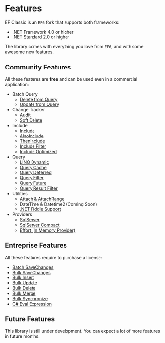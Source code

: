 # Features

EF Classic is an `EF6` fork that supports both frameworks:

- .NET Framework 4.0 or higher
- .NET Standard 2.0 or higher

The library comes with everything you love from `EF6`, and with some awesome new features.

## Community Features
All these features are **free** and can be used even in a commercial application:

- Batch Query
   - [Delete from Query](delete-from-query.md)
   - [Update from Query](update-from-query.md)
- Change Tracker
   - [Audit](audit.md)
   - [Soft Delete](soft-delete.md)
- Include
   - [Include](include.md)
   - [AlsoInclude](also-include.md)
   - [ThenInclude](then-include.md)
   - [Include Filter](query-include-filter.md)
   - [Include Optimized](query-include-optimized.md)
- Query
   - [LINQ Dynamic](linq-dynamic.md)
   - [Query Cache](query-cache.md)
   - [Query Deferred](query-deferred.md)
   - [Query Filter](query-filter.md)
   - [Query Future](query-future.md)
   - [Query Result Filter](query-result-filter.md)
- Utilities
   - [Attach & AttachRange](attach.md)
   - [DateTime & Datetime2 (Coming Soon)](#)
   - [.NET Fiddle Support](net-fiddle.md)
- Providers
   - [SqlServer](provider-sqlserver.md)
   - [SqlServer Compact](provider-sqlserver-compact.md)
   - [Effort (In Memory Provider)](provider-effort-inmemory.md)

## Entreprise Features
All these features require to purchase a license:

- [Batch SaveChanges](batch-save-changes.md)
- [Bulk SaveChanges](bulk-save-changes.md)
- [Bulk Insert](bulk-insert.md)
- [Bulk Update](bulk-update.md)
- [Bulk Delete](bulk-delete.md)
- [Bulk Merge](bulk-merge.md)
- [Bulk Synchronize](bulk-synchronize.md)
- [C# Eval Expression](csharp-eval-function.md)

## Future Features
This library is still under development. You can expect a lot of more features in future months.

